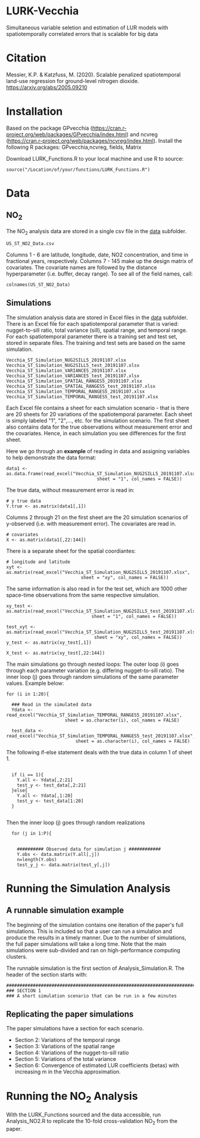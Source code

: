 # LURK-Vecchia

Simultaneous variable seletion and estimation of LUR models with spatiotemporally correlated errors that is scalable for big data

# Citation
Messier, K.P. & Katzfuss, M. (2020). Scalable penalized spatiotemporal land-use regression for ground-level nitrogen dioxide. https://arxiv.org/abs/2005.09210

# Installation 
Based on the package GPvecchia (https://cran.r-project.org/web/packages/GPvecchia/index.html) and
ncvreg (https://cran.r-project.org/web/packages/ncvreg/index.html). 
Install the following R packages: GPvecchia,ncvreg, fields, Matrix

Download LURK_Functions.R to your local machine and use R to source:
```
source("/Location/of/your/functions/LURK_Functions.R") 
``` 

# Data

## NO<sub>2</sub>
The NO<sub>2</sub> analysis data are stored in a single csv file in the [data](https://github.com/NIEHS/LURK-Vecchia/tree/master/data) subfolder. 

```
US_ST_NO2_Data.csv
```

Columns 1 - 6 are latitude, longitude, date, NO2 concentration, and time in fractional years, respectively. Columns 7 - 145 make up the design matrix of covariates. The covariate names are followed by the distance hyperparameter (i.e. buffer, decay range).
To see all of the field names, call: 
```
colnames(US_ST_NO2_Data)
```

## Simulations

The simulation analysis data are stored in Excel files in the [data](https://github.com/NIEHS/LURK-Vecchia/tree/master/data) subfolder. 
There is an Excel file for each spatiotemporal parameter that is varied: nugget-to-sill ratio, total variance (sill), spatial range, and temporal range.
For each spatiotemporal parameter there is a training set and test set, stored in separate files. The training and test sets are based on the same
simulation.

```
Vecchia_ST_Simulation_NUG2SILL5_20191107.xlsx
Vecchia_ST_Simulation_NUG2SILL5_test_20191107.xlsx
Vecchia_ST_Simulation_VARIANCE5_20191107.xlsx
Vecchia_ST_Simulation_VARIANCE5_test_20191107.xlsx
Vecchia_ST_Simulation_SPATIAL_RANGES5_20191107.xlsx
Vecchia_ST_Simulation_SPATIAL_RANGES5_test_20191107.xlsx
Vecchia_ST_Simulation_TEMPORAL_RANGES5_20191107.xlsx
Vecchia_ST_Simulation_TEMPORAL_RANGES5_test_20191107.xlsx
```
Each Excel file contains a sheet for each simulation scenario - that is there are 20 sheets for 20 variations of the spatiotemporal parameter. 
Each sheet is simply labeled "1", "2",..., etc. for the simulation scenario. 
The first sheet also contains data for the true observations without measurement error and the covariates. 
Hence, in each simulation you see differences for the first sheet. 

Here we go through an **example** of reading in data and assigning variables to help demonstrate the data format:
```
data1 <- as.data.frame(read_excel("Vecchia_ST_Simulation_NUG2SILL5_20191107.xlsx", 
                                  sheet = "1", col_names = FALSE))
```
The true data, without measurement error is read in:

```
# y true data
Y.true <- as.matrix(data1[,1])
```
Columns 2 through 21 on the first sheet are the 20 simulation scenarios of y-observed (i.e. with measurement error). 
The covariates are read in.
```
# covariates
X <- as.matrix(data1[,22:144])
```
There is a separate sheet for the spatial coordiantes:
```
# longitude and latitude
xyt <- as.matrix(read_excel("Vecchia_ST_Simulation_NUG2SILL5_20191107.xlsx", 
                            sheet = "xy", col_names = FALSE))

```
The same information is also read in for the test set, which are 1000 other space-time observations from the same
respective simulation. 
```
xy_test <- as.matrix(read_excel("Vecchia_ST_Simulation_NUG2SILL5_test_20191107.xlsx", 
                                sheet = "1", col_names = FALSE))

test_xyt <- as.matrix(read_excel("Vecchia_ST_Simulation_NUG2SILL5_test_20191107.xlsx", 
                                 sheet = "xy", col_names = FALSE))
y_test <- as.matrix(xy_test[,1])

X_test <- as.matrix(xy_test[,22:144])
```

The main simulations go through nested loops: The outer loop (i) goes through each parameter variation (e.g. differing nugget-to-sill ratio). The inner loop (j)
goes through random simulations of the same parameter values. Example below:
```
for (i in 1:20){
  
  ### Read in the simulated data
  Ydata <- read_excel("Vecchia_ST_Simulation_TEMPORAL_RANGES5_20191107.xlsx", 
                      sheet = as.character(i), col_names = FALSE)
  
  test_data <- read_excel("Vecchia_ST_Simulation_TEMPORAL_RANGES5_test_20191107.xlsx", 
                          sheet = as.character(i), col_names = FALSE)
```
The following if-else statement deals with the true data in column 1 of sheet 1.

```
  
  if (i == 1){
    Y.all <- Ydata[,2:21]
    test_y <- test_data[,2:21]
  }else{
    Y.all <- Ydata[,1:20]
    test_y <- test_data[1:20]
  }
  
````
Then the inner loop (j) goes through random realizations
```  
  for (j in 1:P){
    

    ########## Observed data for simulation j ############
    Y.obs <- data.matrix(Y.all[,j])
    n=length(Y.obs)
    test_y_j <- data.matrix(test_y[,j])
```


# Running the Simulation Analysis 

## A runnable simulation example
The beginning of the simulation contains one iteration of the paper's full simulations. This is
included so that a user can run a simulation and produce the results in a timely manner. Due to the 
number of simulations, the full paper simulations will take a long time. Note that the main simulations were sub-divided
and ran on high-performance computing clusters.

The runnable simulation is the first section of Analysis_Simulation.R. The header of the section starts with:
```
####################################################################################################
### SECTION 1
### A short simulation scenario that can be run in a few minutes
```

## Replicating the paper simulations

The paper simulations have a section for each scenario. 
- Section 2: Variations of the temporal range
- Section 3: Variations of the spatial range
- Section 4: Variations of the nugget-to-sill ratio
- Section 5: Variations of the total variance 
- Section 6: Convergence of estimated LUR coefficients (betas) with increasing m in the Vecchia approximation.

# Running the NO<sub>2</sub> Analysis 

With the LURK_Functions sourced and the data accessible, run Analysis_NO2.R to replicate the 10-fold cross-validation
NO<sub>2</sub> from the paper.

